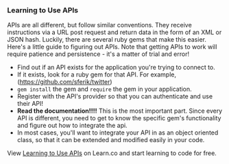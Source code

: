 

### Learning to Use APIs

APIs are all different, but follow similar conventions. They receive instructions via a URL post request and return data in the form of an XML or JSON hash. Luckily, there are several ruby gems that make this easier. Here's a little guide to figuring out APIs. Note that getting APIs to work will require patience and persistence - it's a matter of trial and error!

+ Find out if an API exists for the application you're trying to connect to.
+ If it exists, look for a ruby gem for that API. For example, (https://github.com/sferik/twitter)
+ `gem install` the gem and `require` the gem in your application.
+ Register with the API's provider so that you can authenticate and use their API!
+ **Read the documentation!!!!** This is the most important part. Since every API is different, you need to get to know the specific gem's functionality and figure out how to integrate the api.
+ In most cases, you'll want to integrate your API in as an object oriented class, so that it can be extended and modified easily in your code.


<p data-visibility='hidden'>View <a href='https://learn.co/lessons/hs-connecting-to-apis-walkthrough' title='Learning to Use APIs'>Learning to Use APIs</a> on Learn.co and start learning to code for free.</p>
